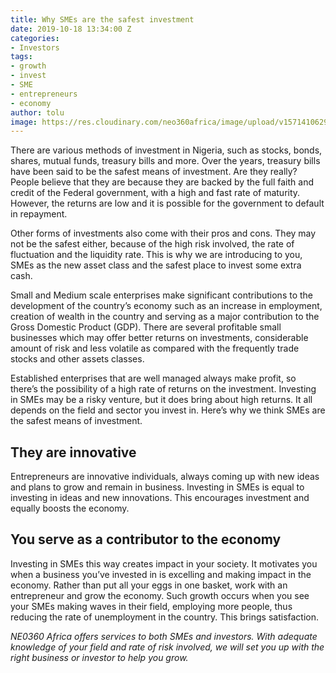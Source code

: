 ```yaml
---
title: Why SMEs are the safest investment
date: 2019-10-18 13:34:00 Z
categories:
- Investors
tags:
- growth
- invest
- SME
- entrepreneurs
- economy
author: tolu
image: https://res.cloudinary.com/neo360africa/image/upload/v1571410629/NEO360%20BLOG/Elements_Business-26_gxyx53.jpg
---
```


There are various methods of investment in Nigeria, such as stocks, bonds, shares, mutual funds, treasury bills and more. Over the years, treasury bills have been said to be the safest means of investment. Are they really?  People believe that they are because they are backed by the full faith and credit of the Federal government, with a high and fast rate of maturity. However, the returns are low and it is possible for the government to default in repayment.


Other forms of investments also come with their pros and cons. They may not be the safest either, because of the high risk involved, the rate of fluctuation and the liquidity rate. This is why we are introducing to you, SMEs as the new asset class and the safest place to invest some extra cash.


Small and Medium scale enterprises make significant contributions to the development of the country’s economy such as an increase in employment, creation of wealth in the country and serving as a major contribution to the Gross Domestic Product (GDP). There are several profitable small businesses which may offer better returns on investments, considerable amount of risk and less volatile as compared with the frequently trade stocks and other assets classes.


Established enterprises that are well managed always make profit, so there’s the possibility of a high rate of returns on the investment. Investing in SMEs may be a risky venture, but it does bring about high returns. It all depends on the field and sector you invest in.
Here’s why we think SMEs are the safest means of investment.


## They are innovative

Entrepreneurs are innovative individuals, always coming up with new ideas and plans to grow and remain in business. Investing in SMEs is equal to investing in ideas and new innovations. This encourages investment and equally boosts the economy.


## You serve as a contributor to the economy

Investing in SMEs this way creates impact in your society. It motivates you when a business you’ve invested in is excelling and making impact in the economy. Rather than put all your eggs in one basket, work with an entrepreneur and grow the economy. Such growth occurs when you see your SMEs making waves in their field, employing more people, thus reducing the rate of unemployment in the country. This brings satisfaction.




*NE0360 Africa offers services to both SMEs and investors. With adequate knowledge of your field and rate of risk involved, we will set you up with the right business or investor to help you grow.*




